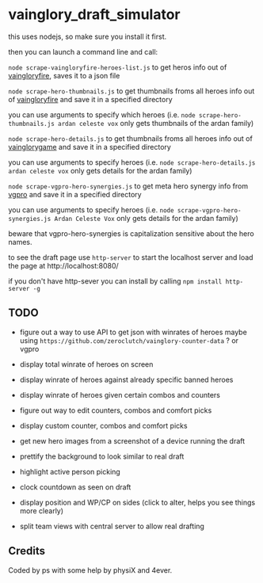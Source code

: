 # vainglory_draft_simulator

this uses nodejs, so make sure you install it first.

then you can launch a command line and call:

`node scrape-vaingloryfire-heroes-list.js` to get heros info out of [vaingloryfire](https://www.vaingloryfire.com/), saves it to a json file

`node scrape-hero-thumbnails.js` to get thumbnails froms all heroes info out of [vaingloryfire](https://www.vaingloryfire.com/) and save it in a specified directory

you can use arguments to specify which heroes (i.e. `node scrape-hero-thumbnails.js ardan celeste vox` only gets thumbnails of the ardan family)

`node scrape-hero-details.js` to get thumbnails froms all heroes info out of [vainglorygame](https://www.vainglorygame.com/) and save it in a specified directory

you can use arguments to specify heroes (i.e. `node scrape-hero-details.js ardan celeste vox` only gets details for the ardan family)

`node scrape-vgpro-hero-synergies.js` to get meta hero synergy info from [vgpro](https://vgpro.gg/) and save it in a specified directory

you can use arguments to specify heroes (i.e. `node scrape-vgpro-hero-synergies.js Ardan Celeste Vox` only gets details for the ardan family)

beware that vgpro-hero-synergies is capitalization sensitive about the hero names.

to see the draft page use `http-server` to start the localhost server and load the page at http://localhost:8080/

if you don't have http-sever you can install by calling `npm install http-server -g`

## TODO

* figure out a way to use API to get json with winrates of heroes maybe using `https://github.com/zeroclutch/vainglory-counter-data` ? or vgpro

* display total winrate of heroes on screen

* display winrate of heroes against already specific banned heroes

* display winrate of heroes given certain combos and counters

* figure out way to edit counters, combos and comfort picks

* display custom counter, combos and comfort picks

* get new hero images from a screenshot of a device running the draft

* prettify the background to look similar to real draft

* highlight active person picking

* clock countdown as seen on draft

* display position and WP/CP on sides (click to alter, helps you see things more clearly)

* split team views with central server to allow real drafting

## Credits

Coded by ps with some help by physiX and 4ever.